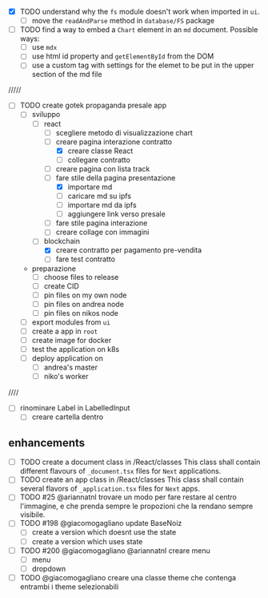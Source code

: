 - [x] TODO understand why the `fs` module doesn't work when
      imported in `ui`.
  - [ ] move the `readAndParse` method in `database/FS` package
- [ ] TODO find a way to embed a `Chart` element in an `md`
      document. Possible ways:
  - [ ] use `mdx`
  - [ ] use html id property and `getElementById` from the DOM
  - [ ] use a custom tag with settings for the elemet to be put
        in the upper section of the md file

/////

- [ ] TODO create gotek propaganda presale app
  - [ ] sviluppo
    - [ ] react
      - [ ] scegliere metodo di visualizzazione chart
      - [ ] creare pagina interazione contratto
        - [x] creare classe React
        - [ ] collegare contratto
      - [ ] creare pagina con lista track
      - [ ] fare stile della pagina presentazione
        - [x] importare md
        - [ ] caricare md su ipfs
        - [ ] importare md da ipfs
        - [ ] aggiungere link verso presale
      - [ ] fare stile pagina interazione
      - [ ] creare collage con immagini
    - [ ] blockchain
      - [x] creare contratto per pagamento pre-vendita
      - [ ] fare test contratto
  - preparazione
    - [ ] choose files to release
    - [ ] create CID
    - [ ] pin files on my own node
    - [ ] pin files on andrea node
    - [ ] pin files on nikos node
  - [ ] export modules from `ui`
  - [ ] create a app in `root`
  - [ ] create image for docker
  - [ ] test the application on k8s
  - [ ] deploy application on
    - [ ] andrea's master
    - [ ] niko's worker

////

- [ ] rinominare Label in LabelledInput
  - [ ] creare cartella dentro

## enhancements

- [ ] TODO create a document class in /React/classes
      This class shall contain different flavours of
      `_document.tsx` files for `Next` applications.
- [ ] TODO create an app class in /React/classes
      This class shall contain several flavors of
      `_application.tsx` files for `Next` apps.
- [ ] TODO #25 @ariannatnl trovare un modo per fare restare al
      centro l'immagine, e che prenda sempre le propozioni che
      la rendano sempre visibile.
- [ ] TODO #198 @giacomogagliano update BaseNoiz
  - [ ] create a version which doesnt use the state
  - [ ] create a version which uses state
- [ ] TODO #200 @giacomogagliano @ariannatnl creare menu
  - [ ] menu
  - [ ] dropdown
- [ ] TODO @giacomogagliano creare una classe theme che contenga
      entrambi i theme selezionabili
